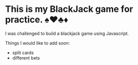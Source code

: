 # This is my BlackJack game for practice. ♠️♥️♣️♦️

I was challenged to build a blackjack game using Javascript.

Things I would like to add soon:
* split cards
* different bets
